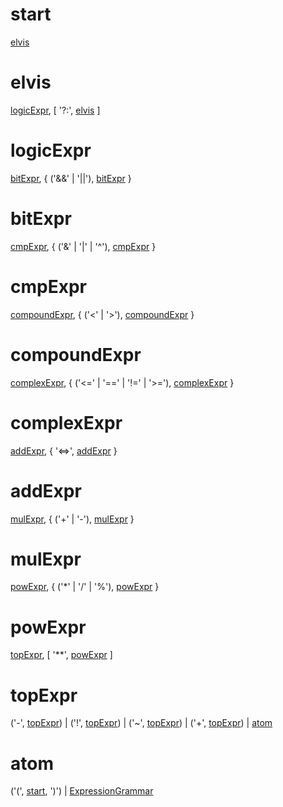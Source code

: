 # start

[elvis](#elvis)

# elvis

[logicExpr](#logicexpr), [ '?:', [elvis](#elvis) ]

# logicExpr

[bitExpr](#bitexpr), { ('&&' | '||'), [bitExpr](#bitexpr) }

# bitExpr

[cmpExpr](#cmpexpr), { ('&' | '|' | '^'), [cmpExpr](#cmpexpr) }

# cmpExpr

[compoundExpr](#compoundexpr), { ('<' | '>'), [compoundExpr](#compoundexpr) }

# compoundExpr

[complexExpr](#complexexpr), { ('<=' | '==' | '!=' | '>='), [complexExpr](#complexexpr) }

# complexExpr

[addExpr](#addexpr), { '<=>', [addExpr](#addexpr) }

# addExpr

[mulExpr](#mulexpr), { ('+' | '-'), [mulExpr](#mulexpr) }

# mulExpr

[powExpr](#powexpr), { ('*' | '/' | '%'), [powExpr](#powexpr) }

# powExpr

[topExpr](#topexpr), [ '**', [powExpr](#powexpr) ]

# topExpr

('-', [topExpr](#topexpr)) | ('!', [topExpr](#topexpr)) | ('~', [topExpr](#topexpr)) | ('+', [topExpr](#topexpr))
| [atom](#atom)

# atom

('(', [start](#start), ')') | [ExpressionGrammar](expression.md)